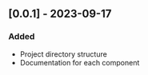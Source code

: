 ## [0.0.1] - 2023-09-17

### Added 
- Project directory structure
- Documentation for each component

